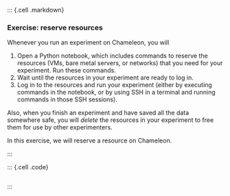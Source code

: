 
::: {.cell .markdown}
### Exercise: reserve resources

Whenever you run an experiment on Chameleon, you will

1. Open a Python notebook, which includes commands to reserve the resources (VMs, bare metal servers, or networks) that you need for your experiment. Run these commands.
2. Wait until the resources in your experiment are ready to log in.
3. Log in to the resources and run your experiment (either by executing commands in the notebook, or by using SSH in a terminal and running commands in those SSH sessions).

Also, when you finish an experiment and have saved all the data somewhere safe, you will _delete_ the resources in your experiment to free them for use by other experimenters.

In this exercise, we will reserve a resource on Chameleon.

:::

::: {.cell .code}
```python

```
:::

